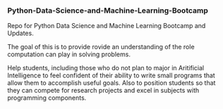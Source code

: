 ### Python-Data-Science-and-Machine-Learning-Bootcamp

Repo for Python Data Science and Machine Learning Bootcamp and Updates.

The goal of this is to provide rovide an understanding of the role computation can play in solving problems. 

Help students, including those who do not plan to major in Aritificial Intelligence to feel confident of their ability to write small programs that allow them to accomplish useful goals. Also to position students so that they can compete for research projects and excel in subjects with programming components.
